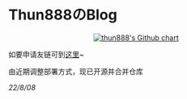 # Thun888のBlog

<p align="center">
  <a href="https://github.com/thun888">
    <img src="https://ghchart.rshah.org/thun888" alt="thun888's Github chart" />
  </a>
</p>


如要申请友链可到[这里](https://blog.thun888.xyz/friends/)~

由近期调整部署方式，现已开源并合并仓库



*22/8/08*

